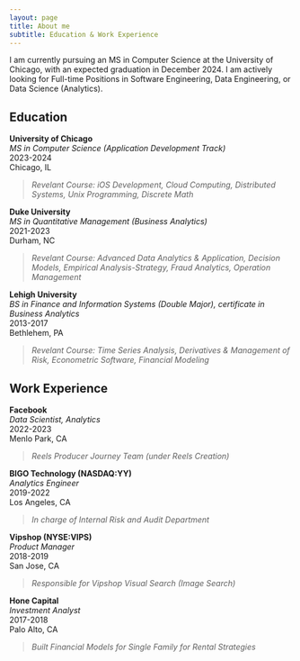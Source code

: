 ```yaml
---
layout: page
title: About me
subtitle: Education & Work Experience
---
```


I am currently pursuing an MS in Computer Science at the University of Chicago, with an expected graduation in December 2024. I am actively looking for Full-time Positions in Software Engineering, Data Engineering, or Data Science (Analytics).

## Education

**University of Chicago**  
*MS in Computer Science (Application Development Track)*  
2023-2024  
Chicago, IL  
> _Revelant Course: iOS Development, Cloud Computing, Distributed Systems, Unix Programming, Discrete Math_

**Duke University**  
*MS in Quantitative Management (Business Analytics)*  
2021-2023  
Durham, NC  
> _Revelant Course: Advanced Data Analytics & Application, Decision Models, Empirical Analysis-Strategy, Fraud Analytics, Operation Management_

**Lehigh University**  
*BS in Finance and Information Systems (Double Major), certificate in Business Analytics*  
2013-2017  
Bethlehem, PA  
> _Revelant Course: Time Series Analysis, Derivatives & Management of Risk, Econometric Software, Financial Modeling_


## Work Experience

**Facebook**  
*Data Scientist, Analytics*  
2022-2023  
Menlo Park, CA  
> _Reels Producer Journey Team (under Reels Creation)_

**BIGO Technology (NASDAQ:YY)**  
*Analytics Engineer*  
2019-2022  
Los Angeles, CA  
> _In charge of Internal Risk and Audit Department_

**Vipshop (NYSE:VIPS)**  
*Product Manager*  
2018-2019  
San Jose, CA  
> _Responsible for Vipshop Visual Search (Image Search)_

**Hone Capital**  
*Investment Analyst*  
2017-2018  
Palo Alto, CA  
> _Built Financial Models for Single Family for Rental Strategies_
